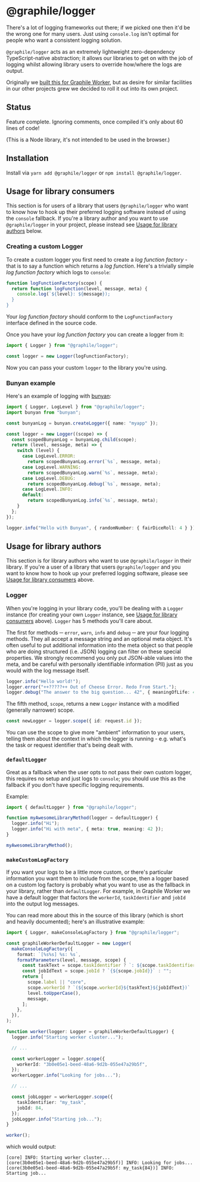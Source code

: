 # @graphile/logger

There's a lot of logging frameworks out there; if we picked one then it'd be the
wrong one for many users. Just using `console.log` isn't optimal for people who
want a consistent logging solution.

`@graphile/logger` acts as an extremely lightweight zero-dependency
TypeScript-native abstraction; it allows our libraries to get on with the job of
logging whilst allowing library users to override how/where the logs are output.

Originally we
[built this for Graphile Worker](https://github.com/graphile/worker/blob/main/src/logger.ts),
but as desire for similar facilities in our other projects grew we decided to
roll it out into its own project.

## Status

Feature complete. Ignoring comments, once compiled it's only about 60 lines of
code!

(This is a Node library, it's not intended to be used in the browser.)

## Installation

Install via `yarn add @graphile/logger` or `npm install @graphile/logger`.

## Usage for library consumers

This section is for users of a library that users `@graphile/logger` who want to
know how to hook up their preferred logging software instead of using the
`console` fallback. If you're a library author and you want to use
`@graphile/logger` in your project, please instead see
[Usage for library authors](#usage-for-library-authors) below.

### Creating a custom Logger

To create a custom logger you first need to create a _log function factory_ -
that is to say a function which returns a _log function_. Here's a trivially
simple _log function factory_ which logs to `console`:

```js
function logFunctionFactory(scope) {
  return function logFunction(level, message, meta) {
    console.log(`${level}: ${message});
  }
}
```

Your _log function factory_ should conform to the `LogFunctionFactory` interface
defined in the source code.

Once you have your _log function factory_ you can create a logger from it:

```ts
import { Logger } from "@graphile/logger";

const logger = new Logger(logFunctionFactory);
```

Now you can pass your custom `logger` to the library you're using.

### Bunyan example

Here's an example of logging with
[bunyan](https://github.com/trentm/node-bunyan):

```ts
import { Logger, LogLevel } from "@graphile/logger";
import bunyan from "bunyan";

const bunyanLog = bunyan.createLogger({ name: "myapp" });

const logger = new Logger((scope) => {
  const scopedBunyanLog = bunyanLog.child(scope);
  return (level, message, meta) => {
    switch (level) {
      case LogLevel.ERROR:
        return scopedBunyanLog.error(`%s`, message, meta);
      case LogLevel.WARNING:
        return scopedBunyanLog.warn(`%s`, message, meta);
      case LogLevel.DEBUG:
        return scopedBunyanLog.debug(`%s`, message, meta);
      case LogLevel.INFO:
      default:
        return scopedBunyanLog.info(`%s`, message, meta);
    }
  };
});

logger.info("Hello with Bunyan", { randomNumber: { fairDiceRoll: 4 } });
```

## Usage for library authors

This section is for library authors who want to use `@graphile/logger` in their
library. If you're a user of a library that users `@graphile/logger` and you
want to know how to hook up your preferred logging software, please see
[Usage for library consumers](#usage-for-library-consumers) above.

### Logger

When you're logging in your library code, you'll be dealing with a `Logger`
instance (for creating your own `Logger` instance, see
[Usage for library consumers](#usage-for-library-consumers) above). `Logger` has
5 methods you'll care about.

The first for methods ─ `error`, `warn`, `info` and `debug` ─ are your four
logging methods. They all accept a message string and an optional meta object.
It's often useful to put additional information into the meta object so that
people who are doing structured (i.e. JSON) logging can filter on these special
properties. We strongly recommend you only put JSON-able values into the meta,
and be careful with personally identifiable information (PII) just as you would
with the log message itself.

```ts
logger.info("Hello world!");
logger.error("++?????++ Out of Cheese Error. Redo From Start.");
logger.debug("The answer to the big question... 42", { meaningOfLife: 42 });
```

The fifth method, `scope`, returns a new `Logger` instance with a modified
(generally narrower) scope.

```ts
const newLogger = logger.scope({ id: request.id });
```

You can use the scope to give more "ambient" information to your users, telling
them about the context in which the logger is running - e.g. what's the task or
request identifier that's being dealt with.

### `defaultLogger`

Great as a fallback when the user opts to not pass their own custom logger, this
requires no setup and just logs to `console`; you should use this as the
fallback if you don't have specific logging requirements.

Example:

```ts
import { defaultLogger } from "@graphile/logger";

function myAwesomeLibraryMethod(logger = defaultLogger) {
  logger.info("Hi");
  logger.info("Hi with meta", { meta: true, meaning: 42 });
}

myAwesomeLibraryMethod();
```

### `makeCustomLogFactory`

If you want your logs to be a little more custom, or there's particular
information you want them to include from the scope, then a logger based on a
custom log factory is probably what you want to use as the fallback in your
library, rather than `defaultLogger`. For example, in Graphile Worker we have a
default logger that factors the `workerId`, `taskIdentifier` and `jobId` into
the output log messages.

You can read more about this in the source of this library (which is short and
heavily documented); here's an illustrative example:

```ts
import { Logger, makeConsoleLogFactory } from "@graphile/logger";

const graphileWorkerDefaultLogger = new Logger(
  makeConsoleLogFactory({
    format: `[%s%s] %s: %s`,
    formatParameters(level, message, scope) {
      const taskText = scope.taskIdentifier ? `: ${scope.taskIdentifier}` : "";
      const jobIdText = scope.jobId ? `{${scope.jobId}}` : "";
      return [
        scope.label || "core",
        scope.workerId ? `(${scope.workerId}${taskText}${jobIdText})` : "",
        level.toUpperCase(),
        message,
      ];
    },
  }),
);

function worker(logger: Logger = graphileWorkerDefaultLogger) {
  logger.info("Starting worker cluster...");

  // ...

  const workerLogger = logger.scope({
    workerId: "3b0e05e1-beed-48a6-9d2b-055e47a29b5f",
  });
  workerLogger.info("Looking for jobs...");

  // ...

  const jobLogger = workerLogger.scope({
    taskIdentifier: "my_task",
    jobId: 84,
  });
  jobLogger.info("Starting job...");
}

worker();
```

which would output:

```
[core] INFO: Starting worker cluster...
[core(3b0e05e1-beed-48a6-9d2b-055e47a29b5f)] INFO: Looking for jobs...
[core(3b0e05e1-beed-48a6-9d2b-055e47a29b5f: my_task{84})] INFO: Starting job...
```

